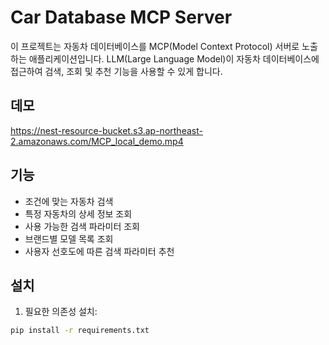 # Car Database MCP Server

이 프로젝트는 자동차 데이터베이스를 MCP(Model Context Protocol) 서버로 노출하는 애플리케이션입니다. LLM(Large Language Model)이 자동차 데이터베이스에 접근하여 검색, 조회 및 추천 기능을 사용할 수 있게 합니다.

## 데모
https://nest-resource-bucket.s3.ap-northeast-2.amazonaws.com/MCP_local_demo.mp4

## 기능

- 조건에 맞는 자동차 검색
- 특정 자동차의 상세 정보 조회
- 사용 가능한 검색 파라미터 조회
- 브랜드별 모델 목록 조회
- 사용자 선호도에 따른 검색 파라미터 추천

## 설치

1. 필요한 의존성 설치:

```bash
pip install -r requirements.txt